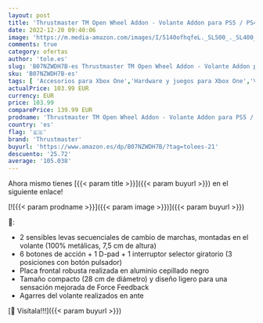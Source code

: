 ```yaml
---
layout: post
title: 'Thrustmaster TM Open Wheel Addon - Volante Addon para PS5 / PS4 / Xbox Series X|S / Xbox One / PC'
date: 2022-12-20 09:40:06
image: 'https://m.media-amazon.com/images/I/5140ofhqfeL._SL500_._SL400_.jpg'
comments: true
category: ofertas
author: 'tole.es'
slug: 'B07NZWDH7B-es Thrustmaster TM Open Wheel Addon - Volante Addon para PS5...'
sku: 'B07NZWDH7B-es'
tags: [ 'Accesorios para Xbox One','Hardware y juegos para Xbox One','Videojuegos','ps4','ps5','thrustmaster','xbox','🇪🇸', ]
actualPrice: 103.99 EUR
currency: EUR
price: 103.99
comparePrice: 139.99 EUR
prodname: 'Thrustmaster TM Open Wheel Addon - Volante Addon para PS5 / PS4 / Xbox Series X|S / Xbox One / PC'
country: 'es'
flag: '🇪🇸'
brand: 'Thrustmaster'
buyurl: 'https://www.amazon.es/dp/B07NZWDH7B/?tag=tolees-21'
descuento: '25.72'
average: '105.038'
---
```


Ahora mismo tienes [{{< param title >}}]({{< param buyurl >}}) en el siguiente enlace!

[![{{< param prodname >}}]({{< param image >}})]({{< param buyurl >}})

🔎:

- 2 sensibles levas secuenciales de cambio de marchas, montadas en el volante (100% metálicas, 7,5 cm de altura)
- 6 botones de acción + 1 D-pad + 1 interruptor selector giratorio (3 posiciones con botón pulsador)
- Placa frontal robusta realizada en aluminio cepillado negro
- Tamaño compacto (28 cm de diámetro) y diseño ligero para una sensación mejorada de Force Feedback
- Agarres del volante realizados en ante

[🛒 Visítala!!!]({{< param buyurl >}})
